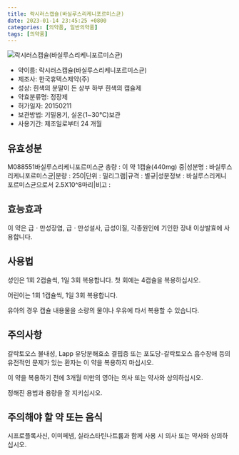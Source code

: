 ```yaml
---
title: 락시러스캡슐(바실루스리케니포르미스균)
date: 2023-01-14 23:45:25 +0800
categories: [의약품, 일반의약품]
tags: [의약품]
---
```

![락시러스캡슐(바실루스리케니포르미스균)](https://nedrug.mfds.go.kr/pbp/cmn/itemImageDownload/147427000324100198)

- 약이름: 락시러스캡슐(바실루스리케니포르미스균)
- 제조사: 한국휴텍스제약(주)
- 성상: 흰색의 분말이 든 상부 하부 흰색의 캡슐제
- 약효분류명: 정장제
- 허가일자: 20150211
- 보관방법: 기밀용기, 실온(1~30℃)보관
- 사용기간: 제조일로부터 24 개월
## 유효성분
M088551바실루스리케니포르미스균
총량 : 이 약 1캡슐(440mg) 중|성분명 : 바실루스리케니포르미스균|분량 : 250|단위 : 밀리그램|규격 : 별규|성분정보 : 바실루스리케니포르미스균으로서 2.5X10^8마리|비고 :
## 효능효과
이 약은 급ㆍ만성장염, 급ㆍ만성설사, 급성이질, 각종원인에 기인한 장내 이상발효에 사용합니다.

## 사용법
성인은 1회 2캡슐씩, 1일 3회 복용합니다. 첫 회에는 4캡슐을 복용하십시오.

어린이는 1회 1캡슐씩, 1일 3회 복용합니다.

유아의 경우 캡슐 내용물을 소량의 물이나 우유에 타서 복용할 수 있습니다.

## 주의사항
갈락토오스 불내성, Lapp 유당분해효소 결핍증 또는 포도당-갈락토오스 흡수장애 등의 유전적인 문제가 있는 환자는 이 약을 복용하지 마십시오.

이 약을 복용하기 전에 3개월 미만의 영아는 의사 또는 약사와 상의하십시오.

정해진 용법과 용량을 잘 지키십시오.

## 주의해야 할 약 또는 음식
시프로플록사신, 이미페넴, 실라스타틴나트륨과 함께 사용 시 의사 또는 약사와 상의하십시오.

